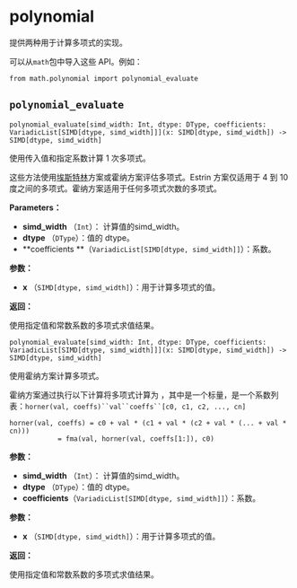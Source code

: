 # polynomial

提供两种用于计算多项式的实现。

可以从`math`包中导入这些 API。例如：

```
from math.polynomial import polynomial_evaluate
```

## `polynomial_evaluate`[](#polynomial_evaluate)

`polynomial_evaluate[simd_width: Int, dtype: DType, coefficients: VariadicList[SIMD[dtype, simd_width]]](x: SIMD[dtype, simd_width]) -> SIMD[dtype, simd_width]`

使用传入值和指定系数计算 1 次多项式。

这些方法使用[埃斯特林](https://en.wikipedia.org/wiki/Estrin%27s_scheme)方案或霍纳方案评估多项式。Estrin 方案仅适用于 4 到 10 度之间的多项式。霍纳方案适用于任何多项式次数的多项式。

**Parameters：**

* **simd\_width** （`Int`）： 计算值的simd\_width。
* **dtype** （`DType`）：值的 dtype。
* **coefficients **（`VariadicList[SIMD[dtype, simd_width]]`）：系数。

**参数：**

* **x** （`SIMD[dtype, simd_width]`）：用于计算多项式的值。

**返回：**

使用指定值和常数系数的多项式求值结果。

`polynomial_evaluate[simd_width: Int, dtype: DType, coefficients: VariadicList[SIMD[dtype, simd_width]]](x: SIMD[dtype, simd_width]) -> SIMD[dtype, simd_width]`

使用霍纳方案计算多项式。

霍纳方案通过执行以下计算将多项式计算为 ，其中是一个标量，是一个系数列表：`horner(val, coeffs)``val``coeffs``[c0, c1, c2, ..., cn]`

```
horner(val, coeffs) = c0 + val * (c1 + val * (c2 + val * (... + val * cn)))
            = fma(val, horner(val, coeffs[1:]), c0)
```

**参数：**

* **simd\_width** （`Int`）： 计算值的simd\_width。
* **dtype** （`DType`）：值的 dtype。
* **coefficients**（`VariadicList[SIMD[dtype, simd_width]]`）：系数。

**参数：**

* **x** （`SIMD[dtype, simd_width]`）：用于计算多项式的值。

**返回：**

使用指定值和常数系数的多项式求值结果。
